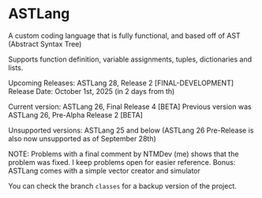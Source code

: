# ASTLang
A custom coding language that is fully functional, and based off of AST (Abstract Syntax Tree)

Supports function definition, variable assignments, tuples, dictionaries and lists.

Upcoming Releases: ASTLang 28, Release 2 [FINAL-DEVELOPMENT]
Release Date: October 1st, 2025 (in 2 days from th)

Current version: ASTLang 26, Final Release 4 [BETA]
Previous version was ASTLang 26, Pre-Alpha Release 2 [BETA]

Unsupported versions: ASTLang 25 and below (ASTLang 26 Pre-Release is also now unsupported as of September 28th)

NOTE: Problems with a final comment by NTMDev (me) shows that the problem was fixed. I keep problems open for easier reference.
Bonus: ASTLang comes with a simple vector creator and simulator

You can check the branch `classes` for a backup version of the project.
